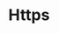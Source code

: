 ---
# This topic lives at
# https://digital.gov/topics/https

# Topic Title
title: "Https"

# description — keep it short and clear
summary: ""

# Weight
weight: 1

# For more information on managing topics,
# see https://github.com/GSA/digitalgov.gov/wiki/topics
---
